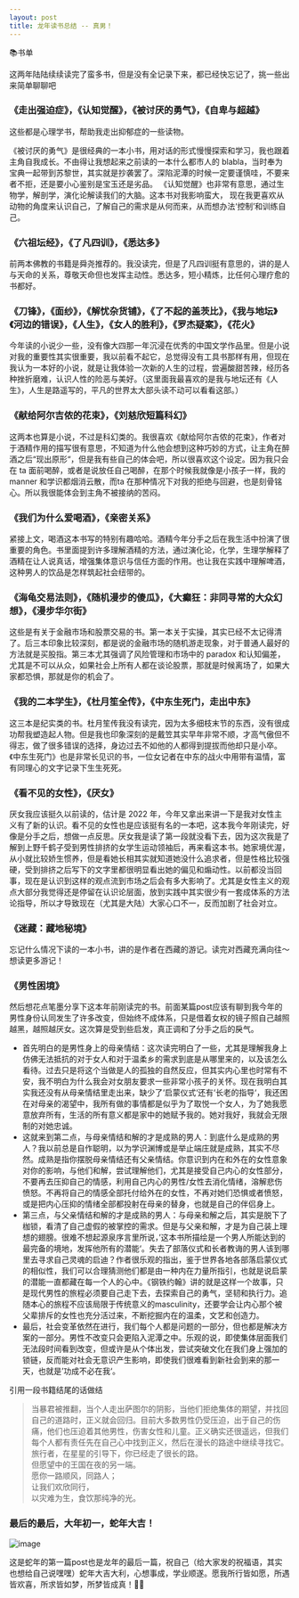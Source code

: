 ```yaml
---
layout: post
title: 龙年读书总结 -- 真男！
---
```


📚书单

这两年陆陆续续读完了蛮多书，但是没有全记录下来，都已经快忘记了，挑一些出来简单聊聊吧

### 《走出强迫症》，《认知觉醒》，《被讨厌的勇气》，《自卑与超越》

这些都是心理学书，帮助我走出抑郁症的一些读物。

《被讨厌的勇气》是很经典的一本小书，用对话的形式慢慢探索和学习，我也跟着主角自我成长。不由得让我想起来之前读的一本什么都市人的 blabla，当时奉为宝典一起带到苏黎世，其实就是抄袭罢了。深陷泥潭的时候一定要谨慎哇，不要来者不拒，还是要小心鉴别是宝玉还是劣品。
《认知觉醒》也非常有意思，通过生物学，解剖学，演化论解读我们的大脑。这本书对我影响蛮大， 现在我更喜欢从动物的角度来认识自己，了解自己的需求是从何而来，从而想办法‘控制’和训练自己。

### 《六祖坛经》，《了凡四训》，《悉达多》

前两本佛教的书籍是舜尧推荐的。我没读完，但是了凡四训挺有意思的，讲的是人与天命的关系，尊敬天命但也发挥主动性。悉达多，短小精炼，比任何心理疗愈的书都好。

### 《刀锋》，《面纱》，《解忧杂货铺》，《了不起的盖茨比》，《我与地坛》《河边的错误》，《人生》，《女人的胜利》，《罗杰疑案》，《花火》

今年读的小说少一些，没有像大四那一年沉浸在优秀的中国文学作品里。但是小说对我的重要性其实很重要，我以前看不起它，总觉得没有工具书那样有用，但现在我认为一本好的小说，就是让我体验一次新的人生的过程，尝遍酸甜苦辣，经历各种挫折磨难，认识人性的险恶与美好。（这里面我最喜欢的是我与地坛还有《人生》，人生是路遥写的，平凡的世界太大部头读不动可以看看这部。）

### 《献给阿尔吉侬的花束》，《刘慈欣短篇科幻》

这两本也算是小说，不过是科幻类的。我很喜欢《献给阿尔吉侬的花束》，作者对于酒精作用的描写很有意思，不知道为什么他会想到这种巧妙的方式，让主角在醉酒之后“现出原形“，但是我有些自己的体会吧，所以很喜欢这个设定。因为我只会在 ta 面前喝醉，或者是说放任自己喝醉，在那个时候我就像是小孩子一样，我的 manner 和学识都烟消云散，而ta 在那种情况下对我的拒绝与回避，也是刻骨铭心。所以我很能体会到主角不被接纳的苦闷。

### 《我们为什么爱喝酒》，《亲密关系》

紧接上文，喝酒这本书写的特别有趣哈哈。酒精今年分手之后在我生活中扮演了很重要的角色。书里面提到许多理解酒精的方法，通过演化论，化学，生理学解释了酒精在让人说真话，增强集体意识与信任方面的作用。也让我在实践中理解啤酒，这种男人的饮品是怎样筑起社会纽带的。

### 《海龟交易法则》，《随机漫步的傻瓜》，《大癫狂：非同寻常的大众幻想》，《漫步华尔街》

这些是有关于金融市场和股票交易的书。第一本关于实操，其实已经不太记得清了。后三本印象比较深刻，都是说的金融市场的随机游走现象，对于普通人最好的方法就是买股指。第三本尤其强调了风险管理和市场中的 paradox 和认知偏差，尤其是不可以从众，如果社会上所有人都在谈论股票，那就是时候离场了，如果大家都恐惧，那就是你的机会了。

### 《我的二本学生》，《杜月笙全传》，《中东生死门，走出中东》

这三本是纪实类的书。杜月笙传我没有读完，因为太多细枝末节的东西，没有很成功帮我塑造起人物。但是我也印象深刻的是戴笠其实早年非常不顺，才高气傲但不得志，做了很多错误的选择，身边过去不如他的人都得到提拔而他却只是小卒。《中东生死门》也是非常长见识的书，一位女记者在中东的战火中用带有温情，富有同理心的文字记录下生生死死。

### 《看不见的女性》，《厌女》

厌女我应该挺久以前读的，估计是 2022 年，今年又拿出来讲一下是我对女性主义有了新的认识。看不见的女性也是应该挺有名的一本吧，这本我今年刚读完，好像是分手之后，想做一点反思。厌女我是读了第一段就没看下去，因为这次我是了解到上野千鹤子受到男性排挤的女学生运动领袖后，再来看这本书。她家境优渥，从小就比较娇生惯养，但是看她长相其实就知道她没什么追求者，但是性格比较强硬，受到排挤之后写下的文字里都很明显看出她的偏见和煽动性。以前都没当回事，现在是认识到这样的观点流到市场之后会有多大影响了。尤其是女性主义的观点大部分我觉得还是停留在认识论层面，放到实践中其实很少有一套成体系的方法论指导，所以才导致现在（尤其是大陆）大家心口不一，反而加剧了社会对立。

### 《迷藏：藏地秘境》

忘记什么情况下读的一本小书，讲的是作者在西藏的游记。读完对西藏充满向往～ 想读更多游记！

### 《男性困境》

然后想花点笔墨分享下这本年前刚读完的书。前面某篇post应该有聊到我今年的男性身份认同发生了许多改变，但始终不成体系，只是借着女权的镜子照自己越照越黑，越照越厌女。这次算是受到些启发，真正调和了分手之后的戾气。

- 首先明白的是男性身上的母亲情结：这次读完明白了一些，尤其是理解我身上仿佛无法抵抗的对于女人和对于温柔乡的需求到底是从哪里来的，以及该怎么看待。过去只是将这个当做是人的孤独的自然反应，但其实内心里也时常有不安，我不明白为什么我会对女朋友要求一些非常小孩子的关怀。现在我明白其实我还没有从母亲情结里走出来，缺少了‘启蒙仪式‘还有‘长老的指导‘，我还困在对母亲的渴望中，我所有做的事情都是似乎为了取悦一个女人，为了她我愿意放弃所有，生活的所有意义都是家中的她赋予我的。她对我好，我就会无限制的对她忠诚。
- 这就来到第二点，与母亲情结和解的才是成熟的男人：到底什么是成熟的男人？我以前总是自作聪明，以为学识渊博或是举止端庄就是成熟，其实不尽然。成熟是指你摆脱母亲情结还有父亲情结。你意识到内在和外在的女性意象对你的影响，与他们和解，尝试理解他们，尤其是接受自己内心的女性部分，不要再去压抑自己的情感，利用自己内心的男性/女性去消化情绪，溶解悲伤愤怒。不再将自己的情感全部托付给外在的女性，不再对她们恐惧或者愤怒，或是把内心压抑的情绪全部都投射在母亲的替身，也就是自己的伴侣身上。
- 第三点，与父亲情结和解的才是成熟的男人：与母亲和解之后，其实是脱下了枷锁，看清了自己虚假的被掌控的需求。但是与父亲和解，才是为自己装上理想的翅膀。很难不想起源泉序言里所说，’这本书所描绘是一个男人所能达到的最完备的境地，发挥他所有的潜能‘。失去了部落仪式和长者教诲的男人该到哪里去寻求自己灵魂的启迪？作者很乐观的指出，鉴于世界各地各部落启蒙仪式的相似性，我们可以合理猜测他们都是由一种内在力量所指引，也就是说启蒙的潜能一直都藏在每一个人的心中。《钢铁约翰》讲的就是这样一个故事，只是现代男性的旅程必须要自己走下去，去探索自己的勇气，坚韧和执行力。追随本心的旅程不应该局限于传统意义的masculinity，还要学会让内心那个被父辈排斥的女性也充分活过来，不断挖掘内在的温柔，文艺和创造力。
- 最后，社会变革依然在进行，我们每个人都是问题的一部分，但也都是解决方案的一部分。男性不改变只会更陷入泥潭之中。乐观的说，即使集体层面我们无法段时间看到改变，但或许是从个体出发，尝试突破文化在我们身上强加的锁链，反而能对社会无意识产生影响，即使我们很难看到新社会到来的那一天，也就是’功成不必在我‘。

引用一段书籍结尾的话做结
> 当暴君被推翻，当个人走出萨图尔的阴影，当他们拒绝集体的期望，并找回自己的道路时，正义就会回归。目前大多数男性仍受压迫，出于自己的伤痛，他们也压迫着其他男性，伤害女性和儿童。正义确实还很遥远，但我们每个人都有责任先在自己心中找到正义，然后在漫长的路途中继续寻找它。  
> 旅行者，在星星的引导下，你已经走了很长的路。  
> 但愿望中的王国在夜的另一端。  
> 愿你一路顺风，同路人；  
> 让我们欢欣同行，  
> 以灾难为生，食饮那纯净的光。  


### 最后的最后，大年初一，蛇年大吉！
![image](https://github.com/user-attachments/assets/42940b68-479d-4eb6-9dd2-2773120d5ba3)

这是蛇年的第一篇post也是龙年的最后一篇，祝自己（给大家发的祝福语，其实也想给自己说嘿嘿）蛇年大吉大利，心想事成，学业顺遂。愿我所行皆如愿，所遇皆欢喜，所求皆如梦，所梦皆成真！🐍🎊
